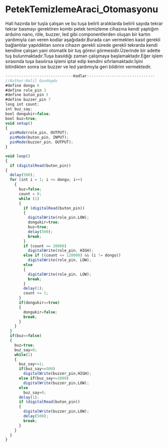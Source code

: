 # PetekTemizlemeAraci_Otomasyonu
Hali hazırda bir tuşla çalışan ve bu tuşa belirli aralıklarda belirli sayıda tekrar tekrar basmayı gerektiren kombi petek temizleme cihazına kendi yaptığım arduino nano, röle, buzzer, led gibi componentlerden oluşan bir kartın yardımıyla can veren kodlar aşağıdadır.Burada can vermekten kasıt gerekli bağlantılar yapıldıktan sonra cihazın gerekli sürede gerekli tekrarda kendi kendine çalışan yani otomatik bir tuş görevi görmesidir.Üzerinde bir adette tuş bulunmaktadır.Tuşa basıldığı zaman çalışmaya başlamaktadır.Eğer işlem sırasında tuşa basılırsa işlemi iptal edip kendini sıfırlamaktadır.İşini bitirdikten sonra ise buzzer ve led yardımıyla geri bildirim vermektedir.
```javascript
------------------------------Kodlar------------------------------
//Author:Halil Gundogdu
#define dongu 6
#define role_pin 3
#define buton_pin 5
#define buzzer_pin 7
long int count;
int buz_say;
bool dongukir=false;
bool buz=true;
void setup()
{
  pinMode(role_pin, OUTPUT);
  pinMode(buton_pin, INPUT);
  pinMode(buzzer_pin, OUTPUT);
}

void loop()
{
  if (digitalRead(buton_pin))
{
  delay(500);
  for (int i = 1; i <= dongu; i++)
    {
      buz=false;
      count = 0;
      while (1)
      {
        if (digitalRead(buton_pin))
        {
          digitalWrite(role_pin,LOW);
          dongukir=true;
          buz=true;
          delay(500);
          break;
        }
        if (count <= 20000)
          digitalWrite(role_pin, HIGH);
        else if ((count <= 120000) && (i != dongu))
          digitalWrite(role_pin, LOW);
        else
        {
          digitalWrite(role_pin, LOW);
          break;
        }
        delay(1);
        count += 1;
      }
      if(dongukir==true)
      {
        dongukir=false;
        break;
      }
    }
  }
  if(buz==false)
  {
    buz=true;
    buz_say=0;
    while(1)
    {
      buz_say+=1;
      if(buz_say<=500)
        digitalWrite(buzzer_pin,HIGH);
      else if(buz_say<=1000)
        digitalWrite(buzzer_pin,LOW);
      else
        buz_say=0;
      delay(1);
      if (digitalRead(buton_pin))
      {
        digitalWrite(buzzer_pin,LOW);
        delay(500);
        break;
      }
    }
  }
}
```
